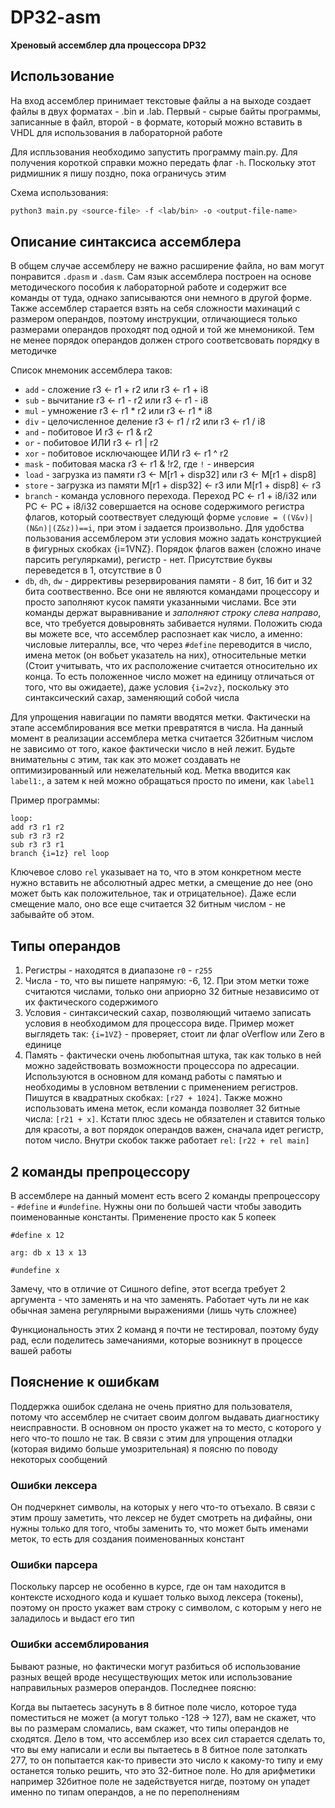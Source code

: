 # DP32-asm

**Хреновый ассемблер дла процессора DP32**

## Использование

На вход ассемблер принимает текстовые файлы а на выходе создает файлы в двух форматах - .bin и .lab. Первый - сырые байты программы, записанные в файл, второй - в формате, который можно вставить в VHDL для использования в лабораторной работе

Для испльзования необходимо запустить программу main.py. Для получения короткой справки можно передать флаг `-h`. Поскольку этот ридмишник я пишу поздно, пока ограничусь этим

Схема использования:

```bash
python3 main.py <source-file> -f <lab/bin> -o <output-file-name>
```

## Описание синтаксиса ассемблера

В общем случае ассемблеру не важно расширение файла, но вам могут понравится `.dpasm` и `.dasm`. Сам язык ассемблера построен на основе методического пособия к лабораторной работе и содержит все команды от туда, однако записываются они немного в другой форме. Также ассемблер старается взять на себя сложности махинаций с размером операндов, поэтому инструкции, отличающиеся только размерами операндов проходят под одной и той же мнемоникой. Тем не менее порядок операндов должен строго соответсвовать порядку в методичке

Список мнемоник ассемблера таков:

- `add` - сложение r3 <- r1 + r2 или r3 <- r1 + i8
- `sub` - вычитание r3 <- r1 - r2 или r3 <- r1 - i8
- `mul` - умножение r3 <- r1 * r2 или r3 <- r1 * i8
- `div` - целочисленное деление r3 <- r1 / r2 или r3 <- r1 / i8
- `and` - побитовое И r3 <- r1 & r2
- `or` - побитовое ИЛИ r3 <- r1 | r2
- `xor` - побитовое исключающее ИЛИ r3 <- r1 ^ r2
- `mask` - побитовая маска r3 <- r1 & !r2, где `!` - инверсия
- `load` - загрузка из памяти r3 <- M[r1 + disp32] или r3 <- M[r1 + disp8]
- `store` - загрузка из памяти M[r1 + disp32] <- r3 или M[r1 + disp8] <- r3
- `branch` - команда условного перехода. Переход PC <- r1 + i8/i32 или PC <- PC + i8/i32 совершается на основе содержимого регистра флагов, который соотвествует следующй форме `условие = ((V&v)|(N&n)|(Z&z))==i`, при этом i задается произвольно. Для удобства пользования ассемблером эти условия можно задать конструкцией в фигурных скобках {i=1VNZ}. Порядок флагов важен (сложно иначе парсить регулярками), регистр - нет. Присутствие буквы переведется в 1, отсутствие в 0
- `db`, `dh`, `dw` - диррективы резервирования памяти - 8 бит, 16 бит и 32 бита соотвественно. Все они не являются командами процессору и просто заполняют кусок памяти указанными числами. Все эти команды держат выравнивание и *заполняют строку слева направо*, все, что требуется довыровнять забивается нулями. Положить сюда вы можете все, что ассемблер распознает как число, а именно: числовые литераллы, все, что через `#define` переводится в число, имена меток (он вобьет указатель на них), относительные метки (Стоит учитывать, что их расположение считается относительно их конца. То есть положенное число может на единицу отличаться от того, что вы ожидаете), даже условия `{i=2vz}`, поскольку это синтаксический сахар, заменяющий собой числа

Для упрощения навигации по памяти вводятся метки. Фактически на этапе ассемблирования все метки превратятся в числа. На данный момент в реализации ассемблера метка считается 32битным числом не зависимо от того, какое фактически число в ней лежит. Будьте внимательны с этим, так как это может создавать не оптимизированный или нежелательный код. Метка вводится как `label1:`, а затем к ней можно обращаться просто по имени, как `label1`

Пример программы:

```
loop:
add r3 r1 r2
sub r3 r3 r2
sub r3 r3 r1
branch {i=1z} rel loop
```

Ключевое слово `rel` указывает на то, что в этом конкретном месте нужно вставить не абсолютный адрес метки, а смещение до нее (оно может быть как положительное, так и отрицательное). Даже если смещение мало, оно все еще считается 32 битным числом - не забывайте об этом.

## Типы операндов

1. Регистры - находятся в диапазоне `r0` - `r255`
2. Числа - то, что вы пишете напрямую: -6, 12. При этом метки тоже считаются числами, только они априорно 32 битные независимо от их фактического содержимого
3. Условия - синтаксический сахар, позволяющий читаемо записать условия в необходимом для процессора виде. Пример может выглядеть так: `{i=1VZ}` - проверяет, стоит ли флаг oVerflow или Zero в единице
4. Память - фактически очень любопытная штука, так как только в ней можно задействовать возможности процессора по адресации. Используются в основном для команд работы с памятью и необходимы в условном ветвлении с применением регистров. Пишутся в квадратных скобках: `[r27 + 1024]`. Также можно использовать имена меток, если команда позволяет 32 битные числа: `[r21 + x]`. Кстати плюс здесь не обязателен и ставится только для красоты, а вот порядок операндов важен, сначала идет регистр, потом число. Внутри скобок также работает `rel`: `[r22 + rel main]`

## 2 команды препроцессору

В ассемблере на данный момент есть всего 2 команды препроцессору - `#define` и `#undefine`. Нужны они по большей части чтобы заводить поименованные константы. Применение просто как 5 копеек

```
#define x 12

arg: db x 13 x 13

#undefine x
```

Замечу, что в отличие от Сишного define, этот всегда требует 2 аргумента - что заменять и на что заменять. Работает чуть ли не как обычная замена регулярными выражениями (лишь чуть сложнее)

Функциональность этих 2 команд я почти не тестировал, поэтому буду рад, если поделитесь замечаниями, которые возникнут в процессе вашей работы

## Пояснение к ошибкам

Поддержка ошибок сделана не очень приятно для пользователя, потому что ассемблер не считает своим долгом выдавать диагностику неисправности. В основном он просто укажет на то место, с которого у него что-то пошло не так. В связи с этим для упрощения отладки (которая видимо больше умозрительная) я поясню по поводу некоторых сообщений

### Ошибки лексера

Он подчеркнет символы, на которых у него что-то отъехало. В связи с этим прошу заметить, что лексер не будет смотреть на дифайны, они нужны только для того, чтобы заменить то, что может быть именами меток, то есть для создания поименованных констант

### Ошибки парсера

Поскольку парсер не особенно в курсе, где он там находится в контексте исходного кода и кушает только выход лексера (токены), поэтому он просто укажет вам строку с символом, с которым у него не заладилось и выдаст его тип

### Ошибки ассемблирования

Бывают разные, но фактически могут разбиться об использование разных вещей вроде несуществующих меток или использование направильных размеров операндов. Последнее поясню:

Когда вы пытаетесь засунуть в 8 битное поле число, которое туда поместиться не может (а могут только -128 -> 127), вам не скажет, что вы по размерам сломались, вам скажет, что типы операндов не сходятся. Дело в том, что ассемблер изо всех сил старается сделать то, что вы ему написали и если вы пытаетесь в 8 битное поле затолкать 277, то он попытается как-то привести это число к какому-то типу и ему останется только решить, что это 32-битное поле. Но для арифметики например 32битное поле не задействуется нигде, поэтому он упадет именно по типам операндов, а не по переполнениям
